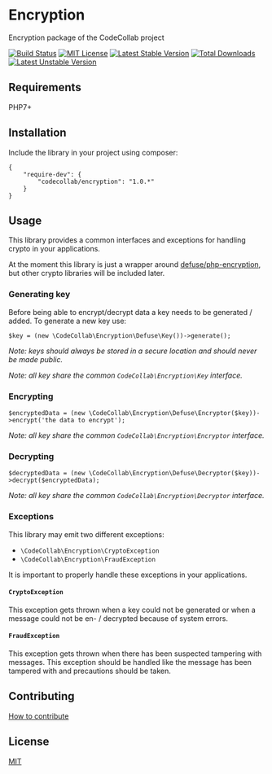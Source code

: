 # Encryption

Encryption package of the CodeCollab project

[![Build Status](https://travis-ci.org/CodeCollab/Encryption.svg?branch=master)](https://travis-ci.org/CodeCollab/Encryption) [![MIT License](https://img.shields.io/badge/license-MIT-blue.svg)](mit) [![Latest Stable Version](https://poser.pugx.org/codecollab/encryption/v/stable)](https://packagist.org/packages/codecollab/encryption) [![Total Downloads](https://poser.pugx.org/codecollab/encryption/downloads)](https://packagist.org/packages/codecollab/encryption) [![Latest Unstable Version](https://poser.pugx.org/codecollab/encryption/v/unstable)](https://packagist.org/packages/codecollab/encryption)

## Requirements

PHP7+

## Installation

Include the library in your project using composer:

    {
        "require-dev": {
            "codecollab/encryption": "1.0.*"
        }
    }

## Usage

This library provides a common interfaces and exceptions for handling crypto in your applications.

At the moment this library is just a wrapper around [defuse/php-encryption](https://github.com/defuse/php-encryption), but other crypto libraries will be included later.

### Generating key

Before being able to encrypt/decrypt data a key needs to be generated / added. To generate a new key use:

    $key = (new \CodeCollab\Encryption\Defuse\Key())->generate();
    
*Note: keys should always be stored in a secure location and should never be made public.*

*Note: all key share the common `CodeCollab\Encryption\Key` interface.*

### Encrypting

    $encryptedData = (new \CodeCollab\Encryption\Defuse\Encryptor($key))->encrypt('the data to encrypt');
    
*Note: all key share the common `CodeCollab\Encryption\Encryptor` interface.*

### Decrypting

    $decryptedData = (new \CodeCollab\Encryption\Defuse\Decryptor($key))->decrypt($encryptedData);
    
*Note: all key share the common `CodeCollab\Encryption\Decryptor` interface.*

### Exceptions

This library may emit two different exceptions:

- `\CodeCollab\Encryption\CryptoException`
- `\CodeCollab\Encryption\FraudException`
 
It is important to properly handle these exceptions in your applications.

#### `CryptoException`

This exception gets thrown when a key could not be generated or when a message could not be en- / decrypted because of system errors.

#### `FraudException`

This exception gets thrown when there has been suspected tampering with messages. This exception should be handled like the message has been tampered with and precautions should be taken.

## Contributing

[How to contribute][contributing]

## License

[MIT][mit]

[contributing]: https://github.com/CodeCollab/Encryption/blob/master/CONTRIBUTING.md
[mit]: http://spdx.org/licenses/MIT
